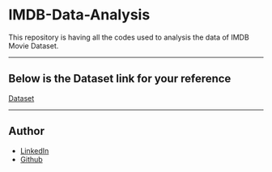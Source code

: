 # IMDB-Data-Analysis

This repository is having all the codes used to analysis the data of IMDB Movie Dataset.

---

## Below is the Dataset link for your reference 

[Dataset](https://www.kaggle.com/datasets/ashishjangra27/imdb-movies-dataset)

---

## Author

- [LinkedIn](https://www.linkedin.com/in/rishikesh-jagadale-331812207/)
- [Github](https://github.com/rissh)

